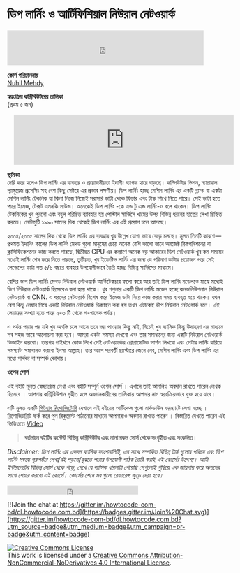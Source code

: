 # ডিপ লার্নিং ও আর্টিফিশিয়াল নিউরাল নেটওয়ার্ক

<iframe src="https://www.facebook.com/plugins/like.php?href=https%3A%2F%2Fwww.facebook.com%2Fhowtocode.com.bd%2F&width=450&layout=standard&action=like&size=small&show_faces=true&share=true&height=80&appId=353725671441956" width="450" height="80" style="border:none;overflow:hidden" scrolling="no" frameborder="0" allowTransparency="true"></iframe>  

**কোর্স পরিচালনায়**  
[Nuhil Mehdy](https://nuhil.net)   

**স্বয়ংক্রিয় কন্ট্রিবিউটরের তালিকা**  
(প্রথম ৫ জন)  
<iframe scrolling="auto" frameborder="0" style="border:none; overflow:hidden; height:115px; width:100%; margin-left: 15;" allowTransparency="true" src="https://nuhil.github.io/api/contributions.html?repo=dl"></iframe>

**ভূমিকা**   
দেরি করে হলেও ডিপ লার্নিং এর ব্যবহার ও প্রয়োজনীয়তা ইদানীং ব্যাপক হারে বাড়ছে। কম্পিউটার ভিশন, ন্যাচারাল ল্যাঙ্গুয়েজ প্রসেসিং সহ বেশ কিছু সেক্টরে এর প্রভাব লক্ষণীয়। ডিপ লার্নিং হচ্ছে মেশিন লার্নিং এর একটি ব্র্যাঞ্চ বা একটা মেশিন লার্নিং টেকনিক যা কিনা নিজে নিজেই সরাসরি ডাটা থেকে ফিচার এবং টাস্ক শিখে নিতে পারে। সেই ডাটা হতে পারে ইমেজ, টেক্সট এমনকি সাউন্ড। অনেকেই ডিপ লার্নিং -কে এন্ড টু এন্ড লার্নিং-ও বলে থাকেন। ডিপ লার্নিং টেকনিকের খুব পুরনো এবং বহুল পরিচিত ব্যাবহার হয় পোস্টাল সার্ভিসে খামের উপর বিভিন্ন ধরনের হাতের লেখা চিহ্নিত করতে। মোটামুটি ১৯৯০ সালের দিক থেকেই ডিপ লার্নিং এর এই প্রয়োগ চলে আসছে।  

২০০৪/২০০৫ সালের দিক থেকে ডিপ লার্নিং এর ব্যবহার খুব উল্লেখ যোগ্য ভাবে বেড়ে চলছে। মূলত তিনটি কারণে — প্রথমত ইদানিং কালের ডিপ লার্নিং মেথড গুলো মানুষের চেয়ে অনেক বেশি ভালো ভাবে অবজেক্ট রিকগনিশনের বা ক্লাসিফিকেশনের কাজ করতে পারছে, দ্বিতীয়ত GPU এর কল্যাণে অনেক বড় আকারের ডিপ নেটওয়ার্ক খুব কম সময়ের মধ্যেই লার্নিং শেষ করে নিতে পারছে, তৃতীয়ত, খুব ইফেক্টিভ লার্নিং এর জন্য যে পরিমাণ ডাটার প্রয়োজন পরে সেই লেভেলের ডাটা গত ৫/৬ বছরে ব্যবহার উপযোগীভাবে তৈরি হচ্ছে বিভিন্ন সার্ভিসের মাধ্যমে।  

বেশির ভাগ ডিপ লার্নিং মেথড নিউরাল নেটওয়ার্ক আর্কিটেকচার ফলো করে আর তাই ডিপ লার্নিং মডেলকে মাঝে মধ্যেই ডিপ নিউরাল নেটওয়ার্ক হিসেবেও বলা হয়ে থাকে। খুব পপুলার একটি ডিপ লার্নিং মডেল হচ্ছে কনভলিউশনাল নিউরাল নেটওয়ার্ক বা CNN. এ ধরনের নেটওয়ার্ক বিশেষ করে ইমেজ ডাটা নিয়ে কাজ করার সময় ব্যবহৃত হয়ে থাকে। যখন বেশ কিছু লেয়ার নিয়ে একটি নিউরাল নেটওয়ার্ক ডিজাইন করা হয় তখন এটাকেই ডীপ নিউরাল নেটওয়ার্ক বলে। এই লেয়ারের সংখ্যা হতে পারে ২-৩ টি থেকে শ-খানেক পর্যন্ত।  

এ পর্যন্ত পড়ার পর যদি খুব অস্বস্তি চলে আসে তবে ভয় পাওয়ার কিছু নাই, নিচেই খুব ব্যাসিক কিছু উদাহরণ এর মাধ্যমে সব সহজ ভাবে আলোচনা করা হবে। আমরা একটা সমস্যা দেখবো এবং তার সমাধানের জন্য একটি নিউরাল নেটওয়ার্ক ডিজাইন করবো। তারপর পাইথনে কোড লিখে সেই নেটওয়ার্কের প্রোগ্রামেটিক ভার্শন লিখবো এবং সেটার লার্নিং করিয়ে সমস্যাটা সমাধানও করবো ইনসা আল্লাহ। তার আগে পরবর্তী চ্যাপ্টারে জেনে নেব, মেশিন লার্নিং এবং ডিপ লার্নিং এর মধ্যে পার্থক্য বা সম্পর্ক কোথায়।  

**ওপেন সোর্স**

এই বইটি মূলত স্বেচ্ছাশ্রমে লেখা এবং বইটি সম্পূর্ন ওপেন সোর্স । এখানে তাই আপনিও অবদান রাখতে পারেন লেখক হিসেবে । আপনার কন্ট্রিবিউশান গৃহীত হলে অবদানকারীদের তালিকায় আপনার নাম স্বয়ংক্রিয়ভাবে যুক্ত হয়ে যাবে।  

এটি মূলত একটি [গিটহাব রিপোজিটোরি](https://github.com/howtocode-com-bd/dl.howtocode.com.bd)  যেখানে এই বইয়ের আর্টিকেল গুলো মার্কডাউন ফরম্যাটে লেখা হচ্ছে । রিপোজিটরিটি ফর্ক করে পুল রিকুয়েস্ট পাঠানোর মাধ্যমে আপনারাও অবদান রাখতে পারেন । বিস্তারিত দেখতে পারেন এই ভিডিওতে  [Video](http://blog.howtocode.com.bd/?p=32)

> **বর্তমানে বইটির কন্টেন্ট বিভিন্ন কন্ট্রিবিউটর এবং নানা রকম সোর্স থেকে সংগৃহীত এবং সংকলিত।**  

*Disclaimer: ডিপ লার্নিং এর একদম ব্যাসিক ফাংশনালিটি, এর সাথে সম্পর্কিত বিভিন্ন টার্ম গুলোর পরিচয় এবং ডিপ লার্নিং সম্বন্ধে গুরুগম্ভীর লেখা/বই পড়তে/বুঝতে পারার উপযোগী পাঠক তৈরি করাই এই কোর্সের উদ্দেশ্য। আমি ইন্টারনেটের বিভিন্ন সোর্স থেকে পড়ে, দেখে যে ব্যাসিক ধারনাটা পেয়েছি সেগুলোই গুছিয়ে এক জায়গায় করে অন্যদের সাথে শেয়ার করবো এই কোর্সে। কোর্সের শেষে সব গুলো রেফারেন্স জুড়ে দেয়া হবে।*   

<iframe src="https://www.facebook.com/plugins/like.php?href=http%3A%2F%2Fdl.howtocode.com.bd&amp;width&amp;layout=button_count&amp;action=like&amp;show_faces=false&amp;share=true&amp;height=21&amp;appId=353725671441956" scrolling="no" frameborder="0" style="border:none; overflow:hidden; height:21px;" allowTransparency="true"></iframe>   

[![Join the chat at https://gitter.im/howtocode-com-bd/dl.howtocode.com.bd](https://badges.gitter.im/Join%20Chat.svg)](https://gitter.im/howtocode-com-bd/dl.howtocode.com.bd?utm_source=badge&utm_medium=badge&utm_campaign=pr-badge&utm_content=badge)

<a rel="license" href="http://creativecommons.org/licenses/by-nc-nd/4.0/"><img alt="Creative Commons License" style="border-width:0" src="https://i.creativecommons.org/l/by-nc-nd/4.0/88x31.png" /></a><br />This work is licensed under a <a rel="license" href="http://creativecommons.org/licenses/by-nc-nd/4.0/">Creative Commons Attribution-NonCommercial-NoDerivatives 4.0 International License</a>.